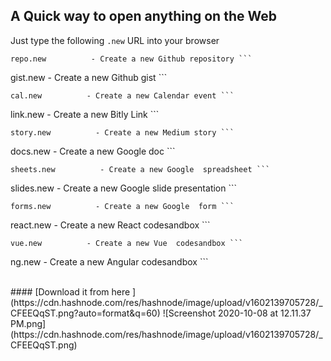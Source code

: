 ## A Quick way to open anything on the Web

Just type the following `.new` URL into your browser

 
 
 ```
repo.new          - Create a new Github repository ```

 ```
gist.new          - Create a new Github gist ```
 
 ```
cal.new          - Create a new Calendar event ```

 ```
link.new          - Create a new Bitly Link ```

 ```
story.new          - Create a new Medium story ```

 ```
docs.new          - Create a new Google doc ```

 ```
sheets.new          - Create a new Google  spreadsheet ```

 ```
slides.new          - Create a new Google  slide presentation ``` 
```
forms.new          - Create a new Google  form ``` 
```
react.new          - Create a new React  codesandbox ``` 
```
vue.new          - Create a new Vue  codesandbox ```
 ```
ng.new          - Create a new Angular  codesandbox ```

<br>
####  [Download it from here ](https://cdn.hashnode.com/res/hashnode/image/upload/v1602139705728/_CFEEQqST.png?auto=format&q=60) 
![Screenshot 2020-10-08 at 12.11.37 PM.png](https://cdn.hashnode.com/res/hashnode/image/upload/v1602139705728/_CFEEQqST.png)

